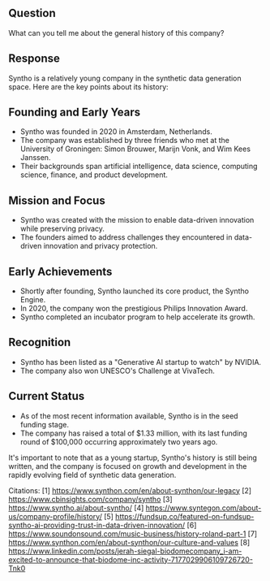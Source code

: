 ## Question

What can you tell me about the general history of this company?

## Response

Syntho is a relatively young company in the synthetic data generation space. Here are the key points about its history:

## Founding and Early Years

- Syntho was founded in 2020 in Amsterdam, Netherlands.
- The company was established by three friends who met at the University of Groningen: Simon Brouwer, Marijn Vonk, and Wim Kees Janssen.
- Their backgrounds span artificial intelligence, data science, computing science, finance, and product development.

## Mission and Focus

- Syntho was created with the mission to enable data-driven innovation while preserving privacy.
- The founders aimed to address challenges they encountered in data-driven innovation and privacy protection.

## Early Achievements

- Shortly after founding, Syntho launched its core product, the Syntho Engine.
- In 2020, the company won the prestigious Philips Innovation Award.
- Syntho completed an incubator program to help accelerate its growth.

## Recognition

- Syntho has been listed as a "Generative AI startup to watch" by NVIDIA.
- The company also won UNESCO's Challenge at VivaTech.

## Current Status

- As of the most recent information available, Syntho is in the seed funding stage.
- The company has raised a total of $1.33 million, with its last funding round of $100,000 occurring approximately two years ago.

It's important to note that as a young startup, Syntho's history is still being written, and the company is focused on growth and development in the rapidly evolving field of synthetic data generation.

Citations:
[1] https://www.synthon.com/en/about-synthon/our-legacy
[2] https://www.cbinsights.com/company/syntho
[3] https://www.syntho.ai/about-syntho/
[4] https://www.syntegon.com/about-us/company-profile/history/
[5] https://fundsup.co/featured-on-fundsup-syntho-ai-providing-trust-in-data-driven-innovation/
[6] https://www.soundonsound.com/music-business/history-roland-part-1
[7] https://www.synthon.com/en/about-synthon/our-culture-and-values
[8] https://www.linkedin.com/posts/jerah-siegal-biodomecompany_i-am-excited-to-announce-that-biodome-inc-activity-7177029906109726720-Tnk0
